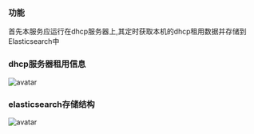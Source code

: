 ### 功能
首先本服务应运行在dhcp服务器上,其定时获取本机的dhcp租用数据并存储到Elasticsearch中
### dhcp服务器租用信息
![avatar](http://cdn.guitang.fun/dhcp%E6%9C%8D%E5%8A%A1%E5%99%A8%E7%A7%9F%E7%94%A8%E4%BF%A1%E6%81%AF.png)
### elasticsearch存储结构
![avatar](http://cdn.guitang.fun/dhcp%E7%9A%84es%E6%95%B0%E6%8D%AE%E7%BB%93%E6%9E%84.png)
